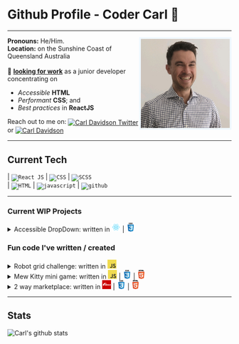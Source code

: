 # Github Profile - Coder Carl 👋

---

<img align="right" width="200px" style="border: 4px solid aliceblue" alt="photo of Carl Davidson" src="./images/carl_pic.jpg" />

<p><b>Pronouns:</b> He/Him.
<br />
<b>Location:</b> on the Sunshine Coast of Queensland Australia
<br />
<br />
👯 <u><b>looking for work</b></u> as a junior developer concentrating on 
<ul>
  <li><i>Accessible</i> <b>HTML</b></li> 
  <li><i>Performant</i> <b>CSS</b>; and</li> 
  <li><i>Best practices</i> in <b>ReactJS</b></li>
</ul>
Reach out to me on: <a href="https://twitter.com/Coder_Carl">
<img  align="center" alt="Carl Davidson Twitter" src="https://img.shields.io/twitter/follow/Coder_Carl.svg?style=social" /></a> or
<a href="https://www.linkedin.com/in/carl-davidson/">
<img align="center" alt="Carl Davidson" src="https://img.shields.io/badge/LinkedIn-0077B5?style=for-the-badge&logo=linkedin&logoColor=white" />
</a>

</p>

---

## Current Tech

| <code><img height="30" alt="React JS" src="https://img.shields.io/badge/React-20232A?style=for-the-badge&logo=react&logoColor=61DAFB"></code> | <code><img height="30" alt="CSS" src="https://img.shields.io/badge/CSS3-1572B6?style=for-the-badge&logo=css3&logoColor=white" /></code> | <code><img height="30" alt="SCSS" src="https://img.shields.io/badge/Sass-CC6699?style=for-the-badge&logo=sass&logoColor=white" />
</code>
| <code><img height="30" alt="HTML" src="https://img.shields.io/badge/HTML5-E34F26?style=for-the-badge&logo=html5&logoColor=white" /></code> | <code><img height="30" alt="javascript" src="https://img.shields.io/badge/JavaScript-323330?style=for-the-badge&logo=javascript&logoColor=F7DF1E"></code> | <code><img height="30" alt="github" src="https://img.shields.io/badge/GitHub-100000?style=for-the-badge&logo=github&logoColor=white"></code>

---

### Current WIP Projects

<details><summary>Accessible DropDown: written in <code><img alt="react JS" height="20" src="https://raw.githubusercontent.com/github/explore/80688e429a7d4ef2fca1e82350fe8e3517d3494d/topics/react/react.png"></code> | <code><img alt="CSS" height="20" src="https://raw.githubusercontent.com/github/explore/80688e429a7d4ef2fca1e82350fe8e3517d3494d/topics/css/css.png"></code>
</summary>

A compound React JS component that produces an accessible dropdown.

- Unstyled (Can be added to any project easily)
- variants available if the dev wants styled options
- written in ReactJS & Typescript function components
- State shared through context

The logic is hidden to ensure easy & clean use through the code base.

<a href="https://github.com/CoderCarl1/React_accessible_dropdown">Github Repo</a> | <a href="https://dropdown-a11y.netlify.app/">live examples</a>

</details>

### Fun code I've written / created

<details><summary>Robot grid challenge: written in <code><img alt="Javascript" height="20" src="https://raw.githubusercontent.com/github/explore/80688e429a7d4ef2fca1e82350fe8e3517d3494d/topics/javascript/javascript.png"></code>
</summary>

A 5x5 grid with a Robot which must be moved around on the grid but prevented from falling off.

- written in only JS
- interactive tthrough the terminal

_*installation instructions are available in the repo*_

<a href="https://github.com/CoderCarl1/Robot-JS">Github Repo</a>

</details>
<details><summary>Mew Kitty mini game: written in <code><img alt="Javascript" height="20" src="https://raw.githubusercontent.com/github/explore/80688e429a7d4ef2fca1e82350fe8e3517d3494d/topics/javascript/javascript.png"></code> | <code><img alt="CSS" height="20" src="https://raw.githubusercontent.com/github/explore/80688e429a7d4ef2fca1e82350fe8e3517d3494d/topics/css/css.png"></code> | <code><img alt="HTML" height="20" src="https://raw.githubusercontent.com/github/explore/80688e429a7d4ef2fca1e82350fe8e3517d3494d/topics/html/html.png"></code>
</summary>

A challenge to help learners target DOM nodes, use Keyboard Events and troubleshoot parsing Strings into Integers where needed.

_*installation instructions are available in the repo*_

<a href="https://github.com/CoderCarl1/MewMewKitty">Github Repo</a>

</details>
<details><summary>2 way marketplace: written in <code><img alt="Ruby on rails" height="20" src="https://raw.githubusercontent.com/github/explore/80688e429a7d4ef2fca1e82350fe8e3517d3494d/topics/rails/rails.png"></code> | <code><img alt="CSS" height="20" src="https://raw.githubusercontent.com/github/explore/80688e429a7d4ef2fca1e82350fe8e3517d3494d/topics/css/css.png"></code> | <code><img alt="HTML" height="20" src="https://raw.githubusercontent.com/github/explore/80688e429a7d4ef2fca1e82350fe8e3517d3494d/topics/html/html.png"></code>
</summary>

A 2 way marketplace exercise to learn Models and Ruby on Rails

- Auth: Devise Gem
- image upload: Cloudinary
- Payment integration: Stripe (Development version only)

_*installation instructions are available in the repo*_

<a href="https://github.com/CoderCarl1/T2A2-Rails-Marketplace">Github Repo</a> | <a href="https://tat2-market.herokuapp.com/">live site</a>

</details>

---

## Stats

![Carl's github stats](https://github-readme-stats.vercel.app/api?username=CoderCarl1&show_icons=true&hide_border=true)
